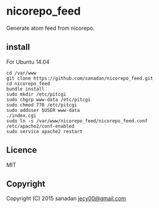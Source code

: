 # nicorepo_feed
Generate atom feed from nicorepo.

## install
For Ubuntu 14.04

    cd /var/www
    git clone https://github.com/sanadan/nicorepo_feed.git
    cd nicorepo_feed
    bundle install
    sudo mkdir /etc/pitcgi
    sudo chgrp www-data /etc/pitcgi
    sudo chmod 770 /etc/pitcgi
    sudo adduser $USER www-data
    ./index.cgi
    sudo ln -s /var/www/nicorepo_feed/nicorepo_feed.conf /etc/apache2/conf-enabled
    sudo service apache2 restart

## Licence
MIT

## Copyright
Copyright (C) 2015 sanadan <jecy00@gmail.com>
